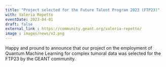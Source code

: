 ```yaml
---
title: "Project selected for the Future Talent Program 2023 (FTP23)"
with: Valeria Repetto
eventDate: 2023-04-01
draft: false
external_link : https://community.geant.org/valeria-repetto/
image : images/news/v2.png
---
```


Happy and pround to announce that our project on the employment of Quantum Machine Learning for complex tumoral data was selected for the FTP23 by the GEANT community. 